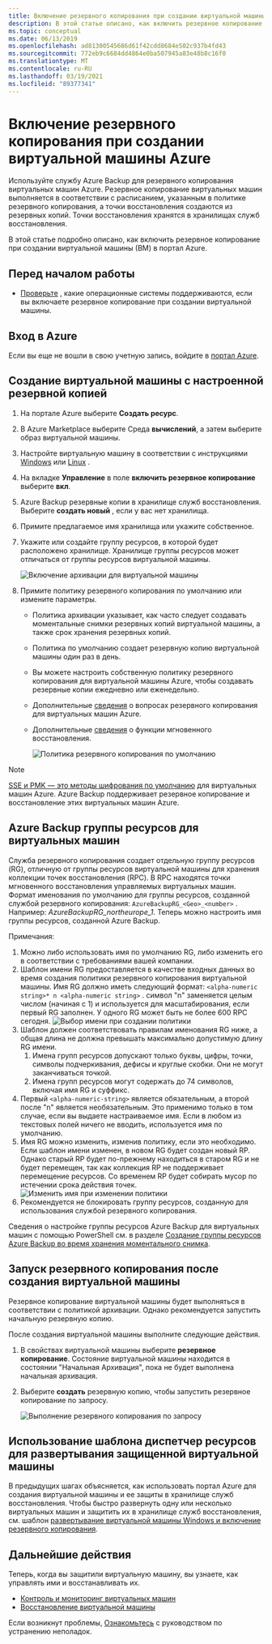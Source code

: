 ```yaml
---
title: Включение резервного копирования при создании виртуальной машины Azure
description: В этой статье описано, как включить резервное копирование при создании виртуальной машины Azure с Azure Backup.
ms.topic: conceptual
ms.date: 06/13/2019
ms.openlocfilehash: ad81300545686d61f42cdd8684e502c937b4fd43
ms.sourcegitcommit: 772eb9c6684dd4864e0ba507945a83e48b8c16f0
ms.translationtype: MT
ms.contentlocale: ru-RU
ms.lasthandoff: 03/19/2021
ms.locfileid: "89377341"
---
```

# <a name="enable-backup-when-you-create-an-azure-vm"></a>Включение резервного копирования при создании виртуальной машины Azure

Используйте службу Azure Backup для резервного копирования виртуальных машин Azure. Резервное копирование виртуальных машин выполняется в соответствии с расписанием, указанным в политике резервного копирования, а точки восстановления создаются из резервных копий. Точки восстановления хранятся в хранилищах служб восстановления.

В этой статье подробно описано, как включить резервное копирование при создании виртуальной машины (ВМ) в портал Azure.  

## <a name="before-you-start"></a>Перед началом работы

- [Проверьте](backup-support-matrix-iaas.md#supported-backup-actions) , какие операционные системы поддерживаются, если вы включаете резервное копирование при создании виртуальной машины.

## <a name="sign-in-to-azure"></a>Вход в Azure

Если вы еще не вошли в свою учетную запись, войдите в [портал Azure](https://portal.azure.com).

## <a name="create-a-vm-with-backup-configured"></a>Создание виртуальной машины с настроенной резервной копией

1. На портале Azure выберите **Создать ресурс**.

2. В Azure Marketplace выберите Среда **вычислений**, а затем выберите образ виртуальной машины.

3. Настройте виртуальную машину в соответствии с инструкциями [Windows](../virtual-machines/windows/quick-create-portal.md) или [Linux](../virtual-machines/linux/quick-create-portal.md) .

4. На вкладке **Управление** в поле **включить резервное копирование** выберите **вкл**.
5. Azure Backup резервные копии в хранилище служб восстановления. Выберите **создать новый** , если у вас нет хранилища.
6. Примите предлагаемое имя хранилища или укажите собственное.
7. Укажите или создайте группу ресурсов, в которой будет расположено хранилище. Хранилище группы ресурсов может отличаться от группы ресурсов виртуальной машины.

    ![Включение архивации для виртуальной машины](./media/backup-during-vm-creation/enable-backup.png)

8. Примите политику резервного копирования по умолчанию или измените параметры.
    - Политика архивации указывает, как часто следует создавать моментальные снимки резервных копий виртуальной машины, а также срок хранения резервных копий.
    - Политика по умолчанию создает резервную копию виртуальной машины один раз в день.
    - Вы можете настроить собственную политику резервного копирования для виртуальной машины Azure, чтобы создавать резервные копии ежедневно или еженедельно.
    - Дополнительные [сведения](backup-azure-vms-introduction.md#backup-and-restore-considerations) о вопросах резервного копирования для виртуальных машин Azure.
    - Дополнительные [сведения](backup-instant-restore-capability.md) о функции мгновенного восстановления.

      ![Политика резервного копирования по умолчанию](./media/backup-during-vm-creation/daily-policy.png)

>[!NOTE]
>[SSE и PMK — это методы шифрования по умолчанию](backup-encryption.md) для виртуальных машин Azure. Azure Backup поддерживает резервное копирование и восстановление этих виртуальных машин Azure.

## <a name="azure-backup-resource-group-for-virtual-machines"></a>Azure Backup группы ресурсов для виртуальных машин

Служба резервного копирования создает отдельную группу ресурсов (RG), отличную от группы ресурсов виртуальной машины для хранения коллекции точек восстановления (RPC). В RPC находятся точки мгновенного восстановления управляемых виртуальных машин. Формат именования по умолчанию для группы ресурсов, созданной службой резервного копирования: `AzureBackupRG_<Geo>_<number>` . Например: *AzureBackupRG_northeurope_1*. Теперь можно настроить имя группы ресурсов, созданной Azure Backup.

Примечания:

1. Можно либо использовать имя по умолчанию RG, либо изменить его в соответствии с требованиями вашей компании.
2. Шаблон имени RG предоставляется в качестве входных данных во время создания политики резервного копирования виртуальной машины. Имя RG должно иметь следующий формат: `<alpha-numeric string>* n <alpha-numeric string>` . символ "n" заменяется целым числом (начиная с 1) и используется для масштабирования, если первый RG заполнен. У одного RG может быть не более 600 RPC сегодня.
              ![Выбор имени при создании политики](./media/backup-during-vm-creation/create-policy.png)
3. Шаблон должен соответствовать правилам именования RG ниже, а общая длина не должна превышать максимально допустимую длину RG имени.
    1. Имена групп ресурсов допускают только буквы, цифры, точки, символы подчеркивания, дефисы и круглые скобки. Они не могут заканчиваться точкой.
    2. Имена групп ресурсов могут содержать до 74 символов, включая имя RG и суффикс.
4. Первый `<alpha-numeric-string>` является обязательным, а второй после "n" является необязательным. Это применимо только в том случае, если вы выдаете настраиваемое имя. Если в любом из текстовых полей ничего не вводить, используется имя по умолчанию.
5. Имя RG можно изменить, изменив политику, если это необходимо. Если шаблон имени изменен, в новом RG будет создан новый RP. Однако старый RP будет по-прежнему находиться в старом RG и не будет перемещен, так как коллекция RP не поддерживает перемещение ресурсов. Со временем RP будет собирать мусор по истечении срока действия точек.
![Изменить имя при изменении политики](./media/backup-during-vm-creation/modify-policy.png)
6. Рекомендуется не блокировать группу ресурсов, созданную для использования службой резервного копирования.

Сведения о настройке группы ресурсов Azure Backup для виртуальных машин с помощью PowerShell см. в разделе [Создание группы ресурсов Azure Backup во время хранения моментального снимка](backup-azure-vms-automation.md#creating-azure-backup-resource-group-during-snapshot-retention).

## <a name="start-a-backup-after-creating-the-vm"></a>Запуск резервного копирования после создания виртуальной машины

Резервное копирование виртуальной машины будет выполняться в соответствии с политикой архивации. Однако рекомендуется запустить начальную резервную копию.

После создания виртуальной машины выполните следующие действия.

1. В свойствах виртуальной машины выберите **резервное копирование**. Состояние виртуальной машины находится в состоянии "Начальная Архивация", пока не будет выполнена начальная архивация.
2. Выберите **создать** резервную копию, чтобы запустить резервное копирование по запросу.

    ![Выполнение резервного копирования по запросу](./media/backup-during-vm-creation/run-backup.png)

## <a name="use-a-resource-manager-template-to-deploy-a-protected-vm"></a>Использование шаблона диспетчер ресурсов для развертывания защищенной виртуальной машины

В предыдущих шагах объясняется, как использовать портал Azure для создания виртуальной машины и ее защиты в хранилище служб восстановления. Чтобы быстро развернуть одну или несколько виртуальных машин и защитить их в хранилище служб восстановления, см. шаблон [развертывание виртуальной машины Windows и включение резервного копирования](https://azure.microsoft.com/resources/templates/101-recovery-services-create-vm-and-configure-backup/).

## <a name="next-steps"></a>Дальнейшие действия

Теперь, когда вы защитили виртуальную машину, вы узнаете, как управлять ими и восстанавливать их.

- [Контроль и мониторинг виртуальных машин](backup-azure-manage-vms.md)
- [Восстановление виртуальной машины](backup-azure-arm-restore-vms.md)

Если возникнут проблемы, [Ознакомьтесь](backup-azure-vms-troubleshoot.md) с руководством по устранению неполадок.
